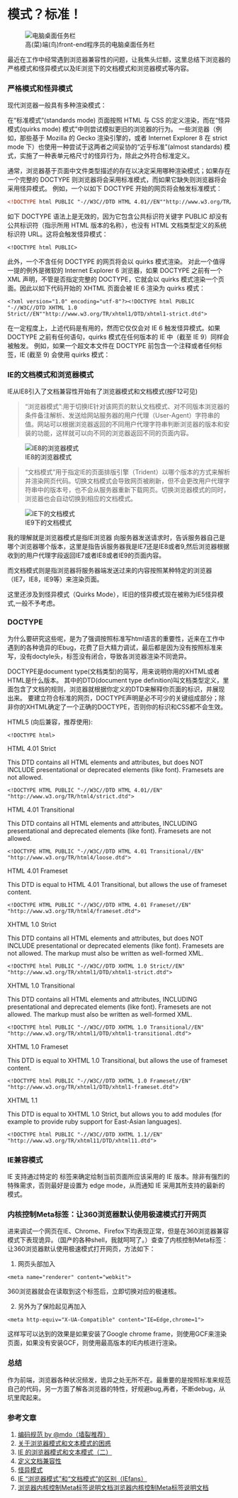 # 模式？标准！



<figure><img src="http://paddingme.qiniudn.com/taskbar.jpg" alt="电脑桌面任务栏"><figcaption>高(菜)端(鸟)front-end程序员的电脑桌面任务栏</figcaption></figure>


最近在工作中经常遇到浏览器兼容性的问题，让我焦头烂额，这里总结下浏览器的严格模式和怪异模式以及IE浏览下的文档模式和浏览器模式等内容。


### 严格模式和怪异模式

现代浏览器一般具有多种渲染模式：

 在“标准模式”(standards mode) 页面按照 HTML 与 CSS 的定义渲染，而在“怪异模式(quirks mode) 模式”中则尝试模拟更旧的浏览器的行为。 一些浏览器（例如，那些基于 Mozilla 的 Gecko 渲染引擎的，或者 Internet Explorer 8 在 strict mode 下）也使用一种尝试于这两者之间妥协的“近乎标准”(almost standards) 模式，实施了一种表单元格尺寸的怪异行为，除此之外符合标准定义。

通常，浏览器基于页面中文件类型描述的存在以决定采用哪种渲染模式；如果存在一个完整的 DOCTYPE 则浏览器将会采用标准模式，而如果它缺失则浏览器将会采用怪异模式。
例如，一个以如下 DOCTYPE 开始的网页将会触发标准模式：

``` html
<!DOCTYPE html PUBLIC "-//W3C//DTD HTML 4.01//EN""http://www.w3.org/TR/html4/strict.dtd">
```
如下 DOCTYPE 语法上是无效的，因为它包含公共标识符关键字 PUBLIC 却没有公共标识符（指示所用 HTML 版本的名称），也没有 HTML 文档类型定义的系统标识符 URL。这将会触发怪异模式：

```
<!DOCTYPE html PUBLIC>
```
此外，一个不含任何 DOCTYPE 的网页将会以 quirks 模式渲染。
对此一个值得一提的例外是微软的 Internet Explorer 6 浏览器，如果 DOCTYPE 之前有一个 XML 声明，不管是否指定完整的 DOCTYPE，它就会以 quirks 模式渲染一个页面。因此以如下代码开始的 XHTML 页面会被 IE 6 渲染为 quirks 模式：

```
<?xml version="1.0" encoding="utf-8"?><!DOCTYPE html PUBLIC "-//W3C//DTD XHTML 1.0 Strict//EN""http://www.w3.org/TR/xhtml1/DTD/xhtml1-strict.dtd">
```
在一定程度上，上述代码是有用的，然而它仅仅会对 IE 6 触发怪异模式。如果 DOCTYPE 之前有任何语句，quirks 模式在任何版本的 IE 中（截至 IE 9）同样会被触发。
例如，如果一个超文本文件在 DOCTYPE 前包含一个注释或者任何标签，IE (截至 9) 会使用 quirks 模式：

### IE的文档模式和浏览器模式

IE从IE8引入了文档兼容性开始有了浏览器模式和文档模式(按F12可见)

>“浏览器模式”:用于切换IE针对该网页的默认文档模式、对不同版本浏览器的条件备注解析、发送给网站服务器的用户代理（User-Agent）字符串的值。网站可以根据浏览器返回的不同用户代理字符串判断浏览器的版本和安装的功能，这样就可以向不同的浏览器返回不同的页面内容。

<figure><img src="http://paddingme.qiniudn.com/ie9-2ge-moshi.png" alt="IE8的浏览器模式"><figcaption>IE8的浏览器模式</figcaption></figure>

>“文档模式”用于指定IE的页面排版引擎（Trident）以哪个版本的方式来解析并渲染网页代码。切换文档模式会导致网页被刷新，但不会更改用户代理字符串中的版本号，也不会从服务器重新下载网页。切换浏览器模式的同时，浏览器也会自动切换到相应的文档模式。

<figure><img src="http://paddingme.qiniudn.com/ie9-2ge-moshi.png" alt="IE下的文档模式"><figcaption>IE9下的文档模式</figcaption></figure>

我的理解就是浏览器模式是指IE浏览器 向服务器发送请求时，告诉服务器自己是哪个浏览器哪个版本，这里是指告诉服务器我是IE7还是IE8或者9,然后浏览器根据收到的用户代理字段返回IE7或者IE8或者IE9的页面内容。

而文档模式则是指浏览器将服务器端发送过来的内容按照某种特定的浏览器（IE7，IE8，IE9等）来渲染页面。

这里还涉及到怪异模式（Quirks Mode），IE旧的怪异模式现在被称为IE5怪异模式,一般不予考虑。


###  DOCTYPE
为什么要研究这些呢，是为了强调按照标准写html语言的重要性，近来在工作中遇到的各种诡异的IEbug，花费了巨大精力调试，最后都是因为没有按照标准来写，没有doctyle头，标签没有闭合，导致各浏览器渲染不同诡异。

DOCTYPE是document type(文档类型)的简写，用来说明你用的XHTML或者HTML是什么版本。
其中的DTD(document type definition)叫文档类型定义，里面包含了文档的规则，浏览器就根据你定义的DTD来解释你页面的标识，并展现出来。
要建立符合标准的网页，DOCTYPE声明是必不可少的关键组成部分；除非你的XHTML确定了一个正确的DOCTYPE，否则你的标识和CSS都不会生效。

HTML5 (向后兼容，推荐使用):

```
<!DOCTYPE html>
```

HTML 4.01 Strict

This DTD contains all HTML elements and attributes, but does NOT INCLUDE presentational or deprecated elements (like font). Framesets are not allowed.

```
<!DOCTYPE HTML PUBLIC "-//W3C//DTD HTML 4.01//EN" "http://www.w3.org/TR/html4/strict.dtd">
```
HTML 4.01 Transitional

This DTD contains all HTML elements and attributes, INCLUDING presentational and deprecated elements (like font). Framesets are not allowed.

```
<!DOCTYPE HTML PUBLIC "-//W3C//DTD HTML 4.01 Transitional//EN" "http://www.w3.org/TR/html4/loose.dtd">
```
HTML 4.01 Frameset

This DTD is equal to HTML 4.01 Transitional, but allows the use of frameset content.

```
<!DOCTYPE HTML PUBLIC "-//W3C//DTD HTML 4.01 Frameset//EN" "http://www.w3.org/TR/html4/frameset.dtd">
```

XHTML 1.0 Strict

This DTD contains all HTML elements and attributes, but does NOT INCLUDE presentational or deprecated elements (like font). Framesets are not allowed. The markup must also be written as well-formed XML.

```
<!DOCTYPE html PUBLIC "-//W3C//DTD XHTML 1.0 Strict//EN" "http://www.w3.org/TR/xhtml1/DTD/xhtml1-strict.dtd">
```

XHTML 1.0 Transitional

This DTD contains all HTML elements and attributes, INCLUDING presentational and deprecated elements (like font). Framesets are not allowed. The markup must also be written as well-formed XML.

```
<!DOCTYPE html PUBLIC "-//W3C//DTD XHTML 1.0 Transitional//EN" "http://www.w3.org/TR/xhtml1/DTD/xhtml1-transitional.dtd">
```

XHTML 1.0 Frameset

This DTD is equal to XHTML 1.0 Transitional, but allows the use of frameset content.

```
<!DOCTYPE html PUBLIC "-//W3C//DTD XHTML 1.0 Frameset//EN" "http://www.w3.org/TR/xhtml1/DTD/xhtml1-frameset.dtd">
```

XHTML 1.1

This DTD is equal to XHTML 1.0 Strict, but allows you to add modules (for example to provide ruby support for East-Asian languages).

```
<!DOCTYPE html PUBLIC "-//W3C//DTD XHTML 1.1//EN" "http://www.w3.org/TR/xhtml11/DTD/xhtml11.dtd">
```

### IE兼容模式
IE 支持通过特定的 <meta> 标签来确定绘制当前页面所应该采用的 IE 版本。除非有强烈的特殊需求，否则最好是设置为 edge mode，从而通知 IE 采用其所支持的最新的模式。

<meta http-equiv="X-UA-Compatible" content="IE=Edge">

### 内核控制Meta标签：让360浏览器默认使用极速模式打开网页

进来调试一个网页在IE、Chrome、Firefox下均表现正常，但是在360浏览器兼容模式下表现诡异。（国产的各种shell，我就呵呵了。）查查了内核控制Meta标签：让360浏览器默认使用极速模式打开网页，方法如下：

1. 网页头部加入

```
<meta name="renderer" content="webkit">
```
360浏览器就会在读取到这个标签后，立即切换对应的极速核。

2. 另外为了保险起见再加入

```
<meta http-equiv="X-UA-Compatible" content="IE=Edge,chrome=1">
```
这样写可以达到的效果是如果安装了Google chrome frame，则使用GCF来渲染页面，如果没有安装GCF，则使用最高版本的IE内核进行渲染。


### 总结

作为前端，浏览器各种状况频发，诡异之处无所不在。最重要的是按照标准来规范自己的代码，另一方面了解各浏览器的特性，好规避bug,再者，不断debug，从坑里爬起来。




### 参考文章
1. [编码规范 by @mdo（墙裂推荐）](http://codeguide.bootcss.com/)
2. [关于浏览器模式和文本模式的困惑](https://www.imququ.com/post/browser-mode-and-document-mode-in-ie.html)
3. [IE 的浏览器模式和文本模式（二）](https://www.imququ.com/post/browser-mode-and-document-mode-in-ie-2.html)
4. [定义文档兼容性](http://msdn.microsoft.com/zh-cn/library/cc288325\(v=vs.85\).aspx)
5. [怪异模式](http://zh.wikipedia.org/wiki/%E6%80%AA%E5%BC%82%E6%A8%A1%E5%BC%8F)
6. [IE “浏览器模式”和“文档模式”的区别（IEfans）](http://www.iefans.net/shanchu-ie9-wenjianjia/)
7. [浏览器内核控制Meta标签说明文档浏览器内核控制Meta标签说明文档](http://se.360.cn/v6/help/meta.html)
